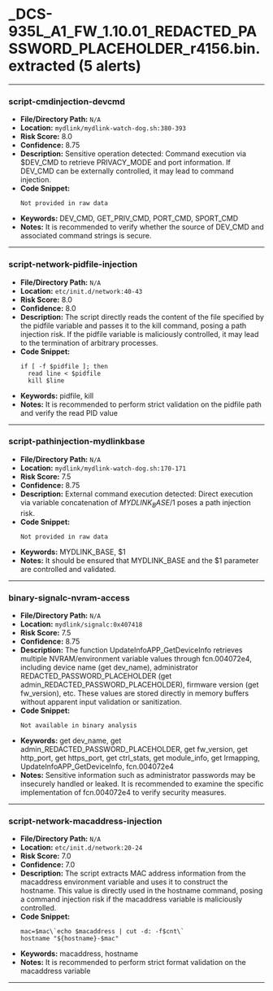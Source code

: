 # _DCS-935L_A1_FW_1.10.01_REDACTED_PASSWORD_PLACEHOLDER_r4156.bin.extracted (5 alerts)

---

### script-cmdinjection-devcmd

- **File/Directory Path:** `N/A`
- **Location:** `mydlink/mydlink-watch-dog.sh:380-393`
- **Risk Score:** 8.0
- **Confidence:** 8.75
- **Description:** Sensitive operation detected: Command execution via $DEV_CMD to retrieve PRIVACY_MODE and port information. If DEV_CMD can be externally controlled, it may lead to command injection.
- **Code Snippet:**
  ```
  Not provided in raw data
  ```
- **Keywords:** DEV_CMD, GET_PRIV_CMD, PORT_CMD, SPORT_CMD
- **Notes:** It is recommended to verify whether the source of DEV_CMD and associated command strings is secure.

---
### script-network-pidfile-injection

- **File/Directory Path:** `N/A`
- **Location:** `etc/init.d/network:40-43`
- **Risk Score:** 8.0
- **Confidence:** 8.0
- **Description:** The script directly reads the content of the file specified by the pidfile variable and passes it to the kill command, posing a path injection risk. If the pidfile variable is maliciously controlled, it may lead to the termination of arbitrary processes.
- **Code Snippet:**
  ```
  if [ -f $pidfile ]; then
  	read line < $pidfile
  	kill $line
  ```
- **Keywords:** pidfile, kill
- **Notes:** It is recommended to perform strict validation on the pidfile path and verify the read PID value

---
### script-pathinjection-mydlinkbase

- **File/Directory Path:** `N/A`
- **Location:** `mydlink/mydlink-watch-dog.sh:170-171`
- **Risk Score:** 7.5
- **Confidence:** 8.75
- **Description:** External command execution detected: Direct execution via variable concatenation of $MYDLINK_BASE/$1 poses a path injection risk.
- **Code Snippet:**
  ```
  Not provided in raw data
  ```
- **Keywords:** MYDLINK_BASE, $1
- **Notes:** It should be ensured that MYDLINK_BASE and the $1 parameter are controlled and validated.

---
### binary-signalc-nvram-access

- **File/Directory Path:** `N/A`
- **Location:** `mydlink/signalc:0x407418`
- **Risk Score:** 7.5
- **Confidence:** 8.75
- **Description:** The function UpdateInfoAPP_GetDeviceInfo retrieves multiple NVRAM/environment variable values through fcn.004072e4, including device name (get dev_name), administrator REDACTED_PASSWORD_PLACEHOLDER (get admin_REDACTED_PASSWORD_PLACEHOLDER), firmware version (get fw_version), etc. These values are stored directly in memory buffers without apparent input validation or sanitization.
- **Code Snippet:**
  ```
  Not available in binary analysis
  ```
- **Keywords:** get dev_name, get admin_REDACTED_PASSWORD_PLACEHOLDER, get fw_version, get http_port, get https_port, get ctrl_stats, get module_info, get lrmapping, UpdateInfoAPP_GetDeviceInfo, fcn.004072e4
- **Notes:** Sensitive information such as administrator passwords may be insecurely handled or leaked. It is recommended to examine the specific implementation of fcn.004072e4 to verify security measures.

---
### script-network-macaddress-injection

- **File/Directory Path:** `N/A`
- **Location:** `etc/init.d/network:20-24`
- **Risk Score:** 7.0
- **Confidence:** 7.0
- **Description:** The script extracts MAC address information from the macaddress environment variable and uses it to construct the hostname. This value is directly used in the hostname command, posing a command injection risk if the macaddress variable is maliciously controlled.
- **Code Snippet:**
  ```
  mac=$mac\`echo $macaddress | cut -d: -f$cnt\`
  hostname "${hostname}-$mac"
  ```
- **Keywords:** macaddress, hostname
- **Notes:** It is recommended to perform strict format validation on the macaddress variable

---

